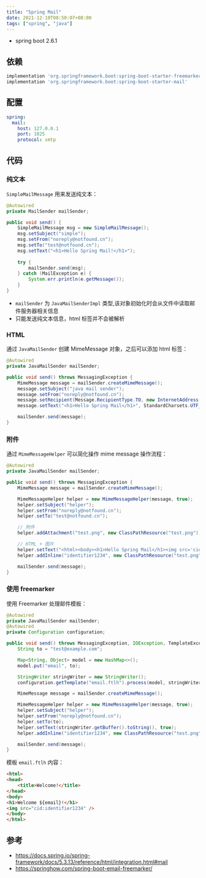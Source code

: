 ```yaml
---
title: "Spring Mail"
date: 2021-12-10T08:50:07+08:00
tags: ["spring", "java"]
---
```


- spring boot 2.6.1

## 依赖

```gradle
implementation 'org.springframework.boot:spring-boot-starter-freemarker'
implementation 'org.springframework.boot:spring-boot-starter-mail'
```

## 配置

```yml
spring:
  mail:
    host: 127.0.0.1
    port: 1025
    protocol: smtp
```

## 代码

### 纯文本

`SimpleMailMessage` 用来发送纯文本：

```java
@Autowired
private MailSender mailSender;

public void send() {
    SimpleMailMessage msg = new SimpleMailMessage();
    msg.setSubject("simple");
    msg.setFrom("noreply@notfound.cn");
    msg.setTo("test@notfound.cn");
    msg.setText("<h1>Hello Spring Mail!</h1>");
    
    try {
        mailSender.send(msg);
    } catch (MailException e) {
        System.err.println(e.getMessage());
    }
}
```
- `mailSender` 为 `JavaMailSenderImpl` 类型,该对象初始化时会从文件中读取邮件服务器相关信息
- 只能发送纯文本信息，html 标签并不会被解析

### HTML

通过 `JavaMailSender` 创建 MimeMessage 对象，之后可以添加 html 标签：

```java
@Autowired
private JavaMailSender mailSender;

public void send() throws MessagingException {
    MimeMessage message = mailSender.createMimeMessage();
    message.setSubject("java mail sender");
    message.setFrom("noreply@notfound.cn");
    message.setRecipient(Message.RecipientType.TO, new InternetAddress("test@notfound.cn"));
    message.setText("<h1>Hello Spring Mail</h1>", StandardCharsets.UTF_8.name(), "html");

    mailSender.send(message);
}
```

### 附件

通过 `MimeMessageHelper` 可以简化操作 mime message 操作流程：

```java
@Autowired
private JavaMailSender mailSender;

public void send() throws MessagingException {
    MimeMessage message = mailSender.createMimeMessage();

    MimeMessageHelper helper = new MimeMessageHelper(message, true);
    helper.setSubject("helper");
    helper.setFrom("noreply@notfound.cn");
    helper.setTo("test@notfound.cn");

    // 附件
    helper.addAttachment("test.png", new ClassPathResource("test.png"));

    // HTML + 图片
    helper.setText("<html><body><h1>Hello Spring Mail</h1><img src='cid:identifier1234'/></body><html>", true);
    helper.addInline("identifier1234", new ClassPathResource("test.png"));

    mailSender.send(message);
}
```

### 使用 freemarker

使用 Freemarker 处理邮件模板：

```java
@Autowired
private JavaMailSender mailSender;
@Autowired
private Configuration configuration;

public void send() throws MessagingException, IOException, TemplateException {
    String to = "test@example.com";

    Map<String, Object> model = new HashMap<>();
    model.put("email", to);

    StringWriter stringWriter = new StringWriter();
    configuration.getTemplate("email.ftlh").process(model, stringWriter);

    MimeMessage message = mailSender.createMimeMessage();

    MimeMessageHelper helper = new MimeMessageHelper(message, true);
    helper.setSubject("helper");
    helper.setFrom("noreply@notfound.cn");
    helper.setTo(to);
    helper.setText(stringWriter.getBuffer().toString(), true);
    helper.addInline("identifier1234", new ClassPathResource("test.png"));

    mailSender.send(message);
}
```

模板 `email.ftlh` 内容：

```html
<html>
<head>
    <title>Welcome!</title>
</head>
<body>
<h1>Welcome ${email}!</h1>
<img src="cid:identifier1234" />
</body>
</html>
```

## 参考

- https://docs.spring.io/spring-framework/docs/5.3.13/reference/html/integration.html#mail
- https://springhow.com/spring-boot-email-freemarker/

